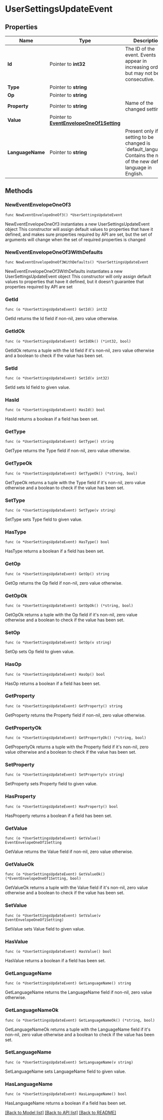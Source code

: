 # UserSettingsUpdateEvent

## Properties

Name | Type | Description | Notes
------------ | ------------- | ------------- | -------------
**Id** | Pointer to **int32** | The ID of the event. Events appear in increasing order but may not be consecutive.  | [optional] 
**Type** | Pointer to **string** |  | [optional] 
**Op** | Pointer to **string** |  | [optional] 
**Property** | Pointer to **string** | Name of the changed setting.  | [optional] 
**Value** | Pointer to [**EventEnvelopeOneOf1Setting**](EventEnvelopeOneOf1Setting.md) |  | [optional] 
**LanguageName** | Pointer to **string** | Present only if the setting to be changed is &#x60;default_language&#x60;. Contains the name of the new default language in English.  | [optional] 

## Methods

### NewEventEnvelopeOneOf3

`func NewEventEnvelopeOneOf3() *UserSettingsUpdateEvent`

NewEventEnvelopeOneOf3 instantiates a new UserSettingsUpdateEvent object
This constructor will assign default values to properties that have it defined,
and makes sure properties required by API are set, but the set of arguments
will change when the set of required properties is changed

### NewEventEnvelopeOneOf3WithDefaults

`func NewEventEnvelopeOneOf3WithDefaults() *UserSettingsUpdateEvent`

NewEventEnvelopeOneOf3WithDefaults instantiates a new UserSettingsUpdateEvent object
This constructor will only assign default values to properties that have it defined,
but it doesn't guarantee that properties required by API are set

### GetId

`func (o *UserSettingsUpdateEvent) GetId() int32`

GetId returns the Id field if non-nil, zero value otherwise.

### GetIdOk

`func (o *UserSettingsUpdateEvent) GetIdOk() (*int32, bool)`

GetIdOk returns a tuple with the Id field if it's non-nil, zero value otherwise
and a boolean to check if the value has been set.

### SetId

`func (o *UserSettingsUpdateEvent) SetId(v int32)`

SetId sets Id field to given value.

### HasId

`func (o *UserSettingsUpdateEvent) HasId() bool`

HasId returns a boolean if a field has been set.

### GetType

`func (o *UserSettingsUpdateEvent) GetType() string`

GetType returns the Type field if non-nil, zero value otherwise.

### GetTypeOk

`func (o *UserSettingsUpdateEvent) GetTypeOk() (*string, bool)`

GetTypeOk returns a tuple with the Type field if it's non-nil, zero value otherwise
and a boolean to check if the value has been set.

### SetType

`func (o *UserSettingsUpdateEvent) SetType(v string)`

SetType sets Type field to given value.

### HasType

`func (o *UserSettingsUpdateEvent) HasType() bool`

HasType returns a boolean if a field has been set.

### GetOp

`func (o *UserSettingsUpdateEvent) GetOp() string`

GetOp returns the Op field if non-nil, zero value otherwise.

### GetOpOk

`func (o *UserSettingsUpdateEvent) GetOpOk() (*string, bool)`

GetOpOk returns a tuple with the Op field if it's non-nil, zero value otherwise
and a boolean to check if the value has been set.

### SetOp

`func (o *UserSettingsUpdateEvent) SetOp(v string)`

SetOp sets Op field to given value.

### HasOp

`func (o *UserSettingsUpdateEvent) HasOp() bool`

HasOp returns a boolean if a field has been set.

### GetProperty

`func (o *UserSettingsUpdateEvent) GetProperty() string`

GetProperty returns the Property field if non-nil, zero value otherwise.

### GetPropertyOk

`func (o *UserSettingsUpdateEvent) GetPropertyOk() (*string, bool)`

GetPropertyOk returns a tuple with the Property field if it's non-nil, zero value otherwise
and a boolean to check if the value has been set.

### SetProperty

`func (o *UserSettingsUpdateEvent) SetProperty(v string)`

SetProperty sets Property field to given value.

### HasProperty

`func (o *UserSettingsUpdateEvent) HasProperty() bool`

HasProperty returns a boolean if a field has been set.

### GetValue

`func (o *UserSettingsUpdateEvent) GetValue() EventEnvelopeOneOf1Setting`

GetValue returns the Value field if non-nil, zero value otherwise.

### GetValueOk

`func (o *UserSettingsUpdateEvent) GetValueOk() (*EventEnvelopeOneOf1Setting, bool)`

GetValueOk returns a tuple with the Value field if it's non-nil, zero value otherwise
and a boolean to check if the value has been set.

### SetValue

`func (o *UserSettingsUpdateEvent) SetValue(v EventEnvelopeOneOf1Setting)`

SetValue sets Value field to given value.

### HasValue

`func (o *UserSettingsUpdateEvent) HasValue() bool`

HasValue returns a boolean if a field has been set.

### GetLanguageName

`func (o *UserSettingsUpdateEvent) GetLanguageName() string`

GetLanguageName returns the LanguageName field if non-nil, zero value otherwise.

### GetLanguageNameOk

`func (o *UserSettingsUpdateEvent) GetLanguageNameOk() (*string, bool)`

GetLanguageNameOk returns a tuple with the LanguageName field if it's non-nil, zero value otherwise
and a boolean to check if the value has been set.

### SetLanguageName

`func (o *UserSettingsUpdateEvent) SetLanguageName(v string)`

SetLanguageName sets LanguageName field to given value.

### HasLanguageName

`func (o *UserSettingsUpdateEvent) HasLanguageName() bool`

HasLanguageName returns a boolean if a field has been set.


[[Back to Model list]](../README.md#documentation-for-models) [[Back to API list]](../README.md#documentation-for-api-endpoints) [[Back to README]](../README.md)


